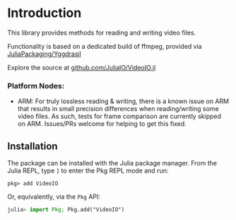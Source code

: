 # Introduction

This library provides methods for reading and writing video files.

Functionality is based on a dedicated build of ffmpeg, provided via [JuliaPackaging/Yggdrasil](https://github.com/JuliaPackaging/Yggdrasil/tree/master/F/FFMPEG)

Explore the source at [github.com/JuliaIO/VideoIO.jl](https://github.com/JuliaIO/VideoIO.jl)

### Platform Nodes:

- ARM: For truly lossless reading & writing, there is a known issue on ARM that results in small precision differences when reading/writing some video files. As such, tests for frame comparison are currently skipped on ARM. Issues/PRs welcome for helping to get this fixed.

## Installation
The package can be installed with the Julia package manager.
From the Julia REPL, type `]` to enter the Pkg REPL mode and run:

```
pkg> add VideoIO
```

Or, equivalently, via the `Pkg` API:

```julia
julia> import Pkg; Pkg.add("VideoIO")
```
